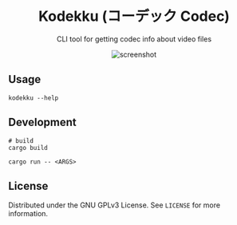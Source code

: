 <div align="center">
<h1>Kodekku (コーデック Codec)</h1>
CLI tool for getting codec info about video files

![screenshot](./assets/demo.gif)

</div>

## Usage

```shell
kodekku --help
```

## Development

```shell
# build
cargo build

cargo run -- <ARGS>
```

## License

Distributed under the GNU GPLv3 License. See `LICENSE` for more information.
